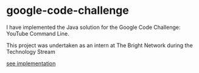 # google-code-challenge
I have implemented the Java solution for the Google Code Challenge: YouTube Command Line. 


This project was undertaken as an intern at The Bright Network during the Technology Stream

[see implementation](https://github.com/kamalkjones/google-code-sample/tree/main/java)
